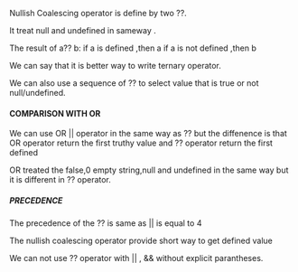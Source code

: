 Nullish Coalescing operator is define by two ??.

It treat null and undefined in sameway . 

The result of a?? b:
if a is defined ,then a
if a is not defined ,then b

We can say that it is better way to write ternary operator.

We can also use a sequence of ?? to select value that is true or not null/undefined.

#### COMPARISON WITH OR ####
We can use OR || operator in the same way as ?? but the diffenence is that OR operator return the first truthy value and ?? operator return the first defined 

OR treated the false,0 empty string,null and undefined in the same way but it is different in ?? operator.

##### PRECEDENCE ######

The precedence of the ?? is same as || is equal to 4


The nullish coalescing operator provide short way to get defined value 

We can not use ?? operator with || , && without explicit parantheses.

